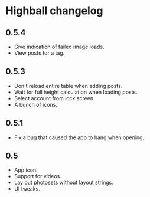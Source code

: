 # Highball changelog

## 0.5.4

* Give indication of failed image loads.
* View posts for a tag.

## 0.5.3

* Don't reload entire table when adding posts.
* Wait for full height calculation when loading posts.
* Select account from lock screen.
* A bunch of icons.

## 0.5.1

* Fix a bug that caused the app to hang when opening.

## 0.5

* App icon.
* Support for videos.
* Lay out photosets without layout strings.
* UI tweaks.

